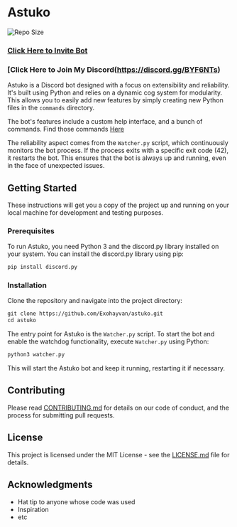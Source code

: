 # Astuko

![Repo Size](https://img.shields.io/github/repo-size/Exohayvan/atsuko)

### [Click Here to Invite Bot](https://discord.com/oauth2/authorize?client_id=407929486206566400&permissions=2199023255551&scope=bot)
### [Click Here to Join My Discord(https://discord.gg/BYF6NTs)

Astuko is a Discord bot designed with a focus on extensibility and reliability. It's built using Python and relies on a dynamic cog system for modularity. This allows you to easily add new features by simply creating new Python files in the `commands` directory.

The bot's features include a custom help interface, and a bunch of commands.
Find those commands [Here](https://github.com/Exohayvan/atsuko/blob/main/commands/README.md)

The reliability aspect comes from the `Watcher.py` script, which continuously monitors the bot process. If the process exits with a specific exit code (42), it restarts the bot. This ensures that the bot is always up and running, even in the face of unexpected issues.

## Getting Started

These instructions will get you a copy of the project up and running on your local machine for development and testing purposes.

### Prerequisites

To run Astuko, you need Python 3 and the discord.py library installed on your system. You can install the discord.py library using pip:

```markdown
pip install discord.py
```

### Installation

Clone the repository and navigate into the project directory:

```markdown
git clone https://github.com/Exohayvan/astuko.git
cd astuko
```

The entry point for Astuko is the `Watcher.py` script. To start the bot and enable the watchdog functionality, execute `Watcher.py` using Python:

```bash
python3 watcher.py
```

This will start the Astuko bot and keep it running, restarting it if necessary.

## Contributing

Please read [CONTRIBUTING.md](link-to-contributing.md) for details on our code of conduct, and the process for submitting pull requests.

## License

This project is licensed under the MIT License - see the [LICENSE.md](LICENSE.md) file for details.

## Acknowledgments

* Hat tip to anyone whose code was used
* Inspiration
* etc

